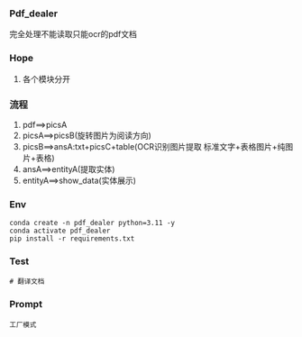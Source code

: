### Pdf_dealer

完全处理不能读取只能ocr的pdf文档

### Hope

1. 各个模块分开

### 流程

1. pdf==>picsA
2. picsA==>picsB(旋转图片为阅读方向)
3. picsB==>ansA:txt+picsC+table(OCR识别图片提取 标准文字+表格图片+纯图片+表格)
4. ansA==>entityA(提取实体)
5. entityA==>show_data(实体展示)

### Env

```shell
conda create -n pdf_dealer python=3.11 -y
conda activate pdf_dealer
pip install -r requirements.txt
```

### Test

```shell
# 翻译文档

```

### Prompt

```
工厂模式
```
